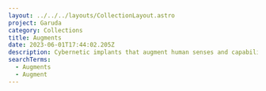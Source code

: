 ```yaml
---
layout: ../../../layouts/CollectionLayout.astro
project: Garuda
category: Collections
title: Augments
date: 2023-06-01T17:44:02.205Z
description: Cybernetic implants that augment human senses and capabilities.
searchTerms:
  - Augments
  - Augment
---
```

